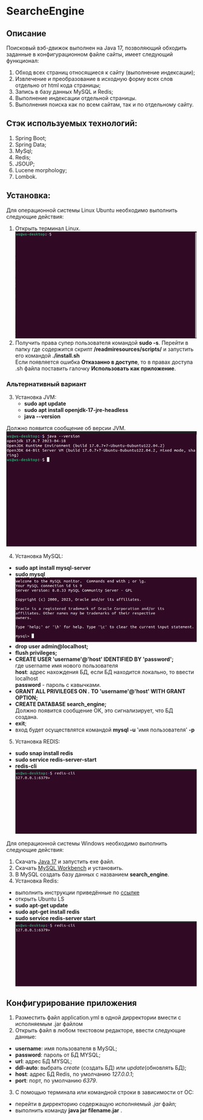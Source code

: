 # SearcheEngine

## Описание

Поисковый вэб-движок выполнен на Java 17, позволяющий обходить заданные в конфигурационном файле сайты,
имеет следующий функционал:

1) Обход всех страниц относящиеся к сайту (выполнение индексации);
2) Извлечение и преобразование в исходную форму всех слов отдельно от html кода страницы;
3) Запись в базу данных MySQL и Redis;
4) Выполнение индексации отдельной страницы.
5) Выполнения поиска как по всем сайтам, так и по отдельному сайту.

## Стэк используемых технологий:

1) Spring Boot;
2) Spring Data;
3) MySql;
4) Redis;
5) JSOUP;
6) Lucene morphology;
7) Lombok.

## Установка:

Для операционной системы Linux Ubuntu необходимо выполнить следующие действия:
1. Открыть терминал Linux.
![terminal](readmiresources/img/installJava/terminal.png)
2. Получить права супер пользователя командой __sudo -s__. Перейти в папку где содержится скрипт __/readmiresources/scripts/__ и запустить его командой __./install.sh__\
Если появляется ошибка __Отказанно в доступе__, то в правах доступа .sh файла поставить галочку __Использовать как приложение__.
### Альтернативный вариант
3. Установка JVM:
   - __sudo apt update__
   - __sudo apt install openjdk-17-jre-headless__
   - __java --version__

Должно появится сообщение об версии JVM.\
![response](readmiresources/img/installJava/responseVersion.png)

4. Установка MySQL:
- __sudo apt install mysql-server__
- __sudo mysql__\
![mysql](readmiresources/img/mysql/mysql.png)
- __drop user admin@localhost;__
- __flush privileges;__
- __CREATE USER 'username'@'host' IDENTIFIED BY 'password';__\
 где username имя нового пользователя\
   __host__: адрес нахождения БД, если БД находится локально, то ввести localhost\
   __password__ - пароль с кавычками.
- __GRANT ALL PRIVILEGES ON *.* TO 'username'@'host' WITH GRANT OPTION;__
- __CREATE DATABASE search_engine;__\
   Должно появится сообщение OK, это сигнализирует, что БД создана. 
- __exit__;
- вход будет осуществлятся командой __mysql -u__ 'имя пользователя' __-p__
   
5. Установка REDIS:
- __sudo snap install redis__
- __sudo service redis-server-start__
- __redis-cli__\
  ![redis](readmiresources/img/redis/redisstart.png)

Для операционной системы Windows необходимо выполнить следующие действия:
1. Скачать [Java 17](https://download.oracle.com/java/17/latest/jdk-17_windows-x64_bin.exe) и запустить exe файл.
2. Скачать [MySQL Workbench](https://deaptv.mysql.com/get/Downloads/MySQLGUITools/mysql-workbench-community-8.0.33-winx64.msi)
 и установить.
3. В MySQL создать базу данных с названием __search_engine__.
4. Установка Redis:
- выполнить инструкции приведённые по  [ссылке](https://learn.microsoft.com/en-us/windows/wsl/install)
- открыть Ubuntu LS
- __sudo apt-get update__
- __sudo apt-get install redis__
- __sudo service redis-server start__\
  ![redis](readmiresources/img/redis/redisstart.png)
## Конфигурирование приложения 
1. Разместить файл application.yml в одной дирректории вмести с исполняемым  .jar файлом
2. Открыть файл в любом текстовом редакторе, ввести следующие данные:
- __username__: имя пользователя в MySQL;
- __password__: пароль от БД MYSQL;
- __url__: адрес БД MYSQL;
- __ddl-auto__: выбрать _create_ (создать БД) или _update_(обновлять БД);
- __host__: адрес БД Redis, по умолчанию _127.0.0.1_;
- __port__: порт, по умолчанию _6379_.
3. C помощью терминала или командной строки в зависимости от ОС:
- перейти в дирректорию содержащую исполняемый _.jar_ файл;
- выполнить команду __java jar filename.jar__ .  
